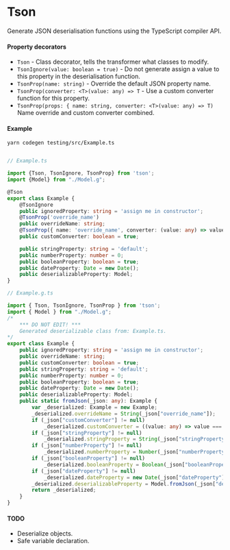 # Tson

Generate JSON deserialisation functions using the TypeScript compiler API.

#### Property decorators

* `Tson` - Class decorator, tells the transformer what classes to modify.
* `TsonIgnore(value: boolean = true)` - Do not generate assign a value to this property in the deserialisation function.
* `TsonProp(name: string)` - Override the default JSON property name.
* `TsonProp(converter: <T>(value: any) => T` - Use a custom converter function for this property.
* `TsonProp(props: { name: string, converter: <T>(value: any) => T)` Name override and custom converter combined.

#### Example

`yarn codegen testing/src/Example.ts`

```typescript

// Example.ts

import {Tson, TsonIgnore, TsonProp} from 'tson';
import {Model} from "./Model.g";

@Tson
export class Example {
    @TsonIgnore
    public ignoredProperty: string = 'assign me in constructor';
    @TsonProp('override_name')
    public overrideName: string;
    @TsonProp({ name: 'override_name', converter: (value: any) => value === 'yes' })
    public customConverter: boolean = true;

    public stringProperty: string = 'default';
    public numberProperty: number = 0;
    public booleanProperty: boolean = true;
    public dateProperty: Date = new Date();
    public deserializableProperty: Model;
}

// Example.g.ts

import { Tson, TsonIgnore, TsonProp } from 'tson';
import { Model } from "./Model.g";
/*
    *** DO NOT EDIT! ***
    Generated deserializable class from: Example.ts.
*/
export class Example {
    public ignoredProperty: string = 'assign me in constructor';
    public overrideName: string;
    public customConverter: boolean = true;
    public stringProperty: string = 'default';
    public numberProperty: number = 0;
    public booleanProperty: boolean = true;
    public dateProperty: Date = new Date();
    public deserializableProperty: Model;
    public static fromJson(_json: any): Example {
        var _deserialized: Example = new Example;
        _deserialized.overrideName = String(_json["override_name"]);
        if (_json["customConverter"] != null)
            _deserialized.customConverter = ((value: any) => value === 'yes')(_json['override_name']);
        if (_json["stringProperty"] != null)
            _deserialized.stringProperty = String(_json["stringProperty"]);
        if (_json["numberProperty"] != null)
            _deserialized.numberProperty = Number(_json["numberProperty"]);
        if (_json["booleanProperty"] != null)
            _deserialized.booleanProperty = Boolean(_json["booleanProperty"]);
        if (_json["dateProperty"] != null)
            _deserialized.dateProperty = new Date(_json["dateProperty"]);
        _deserialized.deserializableProperty = Model.fromJson(_json["deserializableProperty"]);
        return _deserialized;
    }
}

```

#### TODO

* Deserialize objects.
* Safe variable declaration.

